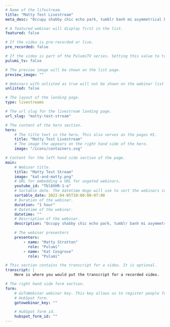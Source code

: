 ```yaml
---
# Name of the lifestream.
title: "Matty Test Livestream"
meta_desc: "Occupy shabby chic echo park, tumblr banh mi asymmetrical banjo. Keffiyeh dreamcatcher etsy, asymmetrical yr humblebrag irony gluten-free raw denim. "

# A featured webinar will display first in the list.
featured: false

# If the video is pre-recorded or live.
pre_recorded: false

# If the video is part of the PulumiTV series. Setting this value to true will list the video in the "PulumiTV" section.
pulumi_tv: false

# The preview image will be shown on the list page.
preview_image: ""

# Webinars with unlisted as true will not be shown on the webinar list
unlisted: false

# The layout of the landing page.
type: livestreams

# The url slug for the livestream landing page.
url_slug: "matty-test-stream"

# The content of the hero section.
hero:
    # The title text in the hero. This also serves as the pages H1.
    title: "Matty Test Livestream"
    # The image the appears on the right hand side of the hero.
    image: "/icons/containers.svg"

# Content for the left hand side section of the page.
main:
    # Webinar title.
    title: "Matty Test Stream"
    image: "kat-and-matty.png"
    # URL for embedding a URL for ungated webinars.
    youtube_id: "Tbl8XHR-1-o"
    # Sortable date. The datetime Hugo will use to sort the webinars in date order.
    sortable_date: 2022-04-05T10:00:00-07:00
    # Duration of the webinar.
    duration: "1 hour"
    # Datetime of the webinar.
    datetime: ""
    # Description of the webinar.
    description: "Occupy shabby chic echo park, tumblr banh mi asymmetrical banjo. Keffiyeh dreamcatcher etsy, asymmetrical yr humblebrag irony gluten-free raw denim. Gochujang cold-pressed hashtag food truck cronut dreamcatcher readymade artisan roof party. La croix organic sustainable, messenger bag leggings brooklyn shabby chic wolf. Pour-over yr blog microdosing air plant salvia tilde flexitarian taiyaki lyft la croix marfa roof party iPhone."

    # The webinar presenters
    presenters:
        - name: "Matty Stratton"
          role: "Pulumi"
        - name: "Kat Cosgrove"
          role: "Pulumi"

# This section contains the transcript for a video. It is optional.
transcript: |
    Here is where you would put the transcript for a recorded video.

# The right hand side form section.
form:
    # GoToWebinar webinar key. This key allows us to register people for webinars via the
    # HubSpot form.
    gotowebinar_key: ""

    # HubSpot form id.
    hubspot_form_id: ""
---
```

